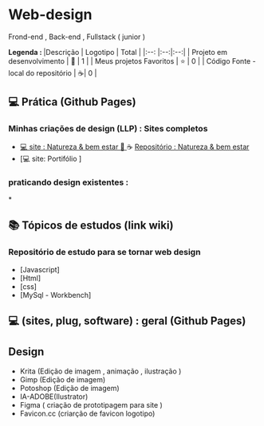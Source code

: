 # Web-design
 Frond-end , Back-end , Fullstack ( junior )
 

<strong> Legenda : </strong>
|Descrição | Logotipo   | Total |
|:--: |:--:|:--:|
| Projeto em desenvolvimento    |  🛑  | 1 |
| Meus projetos Favoritos | ⭐  | 0 |
| Código Fonte - local do repositório | ☕|  0 |

## 💻 Prática (Github Pages) 

### Minhas criações de design (LLP) : Sites completos    
* [💻 site : Natureza & bem estar 🛑 ](https://leandropereira2603.github.io/site-natureza-bem-estar/) ☕ [ Repositório : Natureza & bem estar ](https://github.com/LeandroPereira2603/site-natureza-bem-estar)
* [💻 site: Portifólio ]

### praticando design existentes :

*[]()



## 📚 Tópicos de estudos (link wiki)  
### Repositório de estudo para se tornar web design 

* [Javascript]
* [Html]
* [css]
* [MySql - Workbench]


## 💻 (sites, plug, software) : geral (Github Pages) 

## Design
* Krita (Edição de imagem , animação , ilustração )
* Gimp (Edição de imagem)
* Potoshop (Edição de imagem)
* IA-ADOBE(Ilustrator)
* Figma ( criação de prototipagem para site )
* Favicon.cc (criarção de favicon logotipo)
  



